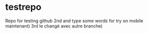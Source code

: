 # testrepo
Repo for testing github
2nd and type some words for try on
mobile maintenant)
3rd le changé avec autre branche)
